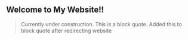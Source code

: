 ## Welcome to My Website!!

> Currently under construction.
> This is a block quote.
> Added this to block quote after redirecting website


